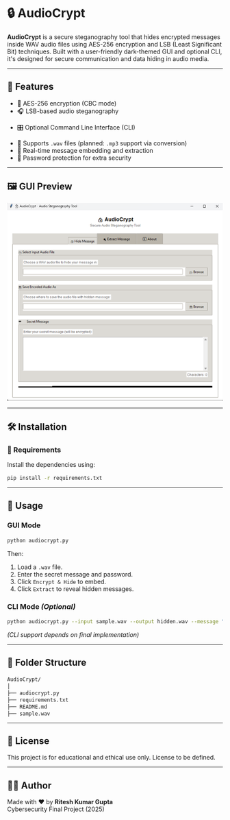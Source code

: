 # 🔒 AudioCrypt

**AudioCrypt** is a secure steganography tool that hides encrypted messages inside WAV audio files using AES-256 encryption and LSB (Least Significant Bit) techniques. Built with a user-friendly dark-themed GUI and optional CLI, it's designed for secure communication and data hiding in audio media.

---

## 🎯 Features

- 🔐 AES-256 encryption (CBC mode)
- 🎧 LSB-based audio steganography
<!-- - 🖥️ Dark-themed GUI built with Tkinter -->
- 🎛️ Optional Command Line Interface (CLI)
<!-- - 🛠️ Auto folder creation for output -->
- 🎵 Supports `.wav` files (planned: `.mp3` support via conversion)
- 🧪 Real-time message embedding and extraction
- 💬 Password protection for extra security

---

## 🖼️ GUI Preview

![GUI Preview](gui.png)

---

## 🛠️ Installation

### 🔹 Requirements

Install the dependencies using:

```bash
pip install -r requirements.txt
```

---

## 🚀 Usage

### GUI Mode

```bash
python audiocrypt.py
```

Then:
1. Load a `.wav` file.
2. Enter the secret message and password.
3. Click `Encrypt & Hide` to embed.
4. Click `Extract` to reveal hidden messages.

### CLI Mode *(Optional)*

```bash
python audiocrypt.py --input sample.wav --output hidden.wav --message "Hello" --password "1234"
```

*(CLI support depends on final implementation)*

---

## 📂 Folder Structure

```
AudioCrypt/
│
├── audiocrypt.py
├── requirements.txt
├── README.md
├── sample.wav
```

---

## 📜 License

This project is for educational and ethical use only. License to be defined.

---

## 👨‍💻 Author

Made with ❤️ by **Ritesh Kumar Gupta**  
Cybersecurity Final Project (2025)

